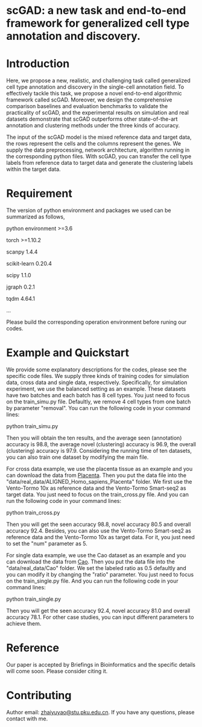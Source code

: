 # scGAD: a new task and end-to-end framework for generalized cell type annotation and discovery.
# Introduction
Here, we propose a new, realistic, and challenging task called generalized cell type annotation and discovery in the single-cell annotation field. To effectively tackle this task, we propose a novel end-to-end algorithmic framework called scGAD. Moreover, we design the comprehensive comparison baselines and evaluation benchmarks to validate the practicality of scGAD, and the experimental results on simulation and real datasets demonstrate that scGAD outperforms other state-of-the-art annotation and clustering methods under the three kinds of accuracy. 

The input of the scGAD model is the mixed reference data and target data, the rows represent the cells and the columns represent the genes. We supply the data preprocessing, network architecture, algorithm running in the corresponding python files. With scGAD, you can transfer the cell type labels from reference data to target data and generate the clustering labels within the target data. 
# Requirement
The version of python environment and packages we used can be summarized as follows,

python environment >=3.6

torch >=1.10.2

scanpy 1.4.4

scikit-learn 0.20.4

scipy 1.1.0

jgraph 0.2.1

tqdm 4.64.1

...

Please build the corresponding operation environment before runing our codes.
# Example and Quickstart
We provide some explanatory descriptions for the codes, please see the specific code files. We supply three kinds of training codes for simulation data, cross data and single data, respectively. Specifically, for simulation experiment, we use the balanced setting as an example. These datasets have two batches and each batch has 8 cell types. You just need to focus on the train_simu.py file. Defaultly, we remove 4 cell types from one batch by parameter "removal". You can run the following code in your command lines:

python train_simu.py

Then you will obtain the ten results, and the average seen (annotation) accuracy is 98.8, the average novel (clustering) accuracy is 96.9, the overall (clustering) accuracy is 97.9. Considering the running time of ten datasets, you can also train one dataset by modifying the main file. 

For cross data example, we use the placenta tissue as an example and you can download the data from <a href="https://cblast.gao-lab.org/ALIGNED_Homo_sapiens_Placenta/ALIGNED_Homo_sapiens_Placenta.h5">Placenta</a>. Then you put the data file into the "data/real_data/ALIGNED_Homo_sapiens_Placenta" folder. We first use the Vento-Tormo 10x as reference data and the Vento-Tormo Smart-seq2 as target data. You just need to focus on the train_cross.py file. And you can run the following code in your command lines:

python train_cross.py

Then you will get the seen accuracy 98.8, novel accuracy 80.5 and overall accuracy 92.4. Besides, you can also use the Vento-Tormo Smart-seq2 as reference data and the Vento-Tormo 10x as target data. For it, you just need to set the "num" parameter as 5. 

For single data example, we use the Cao dataset as an example and you can download the data from <a href="https://cblast.gao-lab.org/Cao/Cao.h5">Cao</a>. Then you put the data file into the "data/real_data/Cao" folder. We set the labeled ratio as 0.5 defaultly and you can modify it by changing the "ratio" parameter. You just need to focus on the train_single.py file. And you can run the following code in your command lines:

python train_single.py

Then you will get the seen accuracy 92.4, novel accuracy 81.0 and overall accuracy 78.1. For other case studies, you can input different parameters to achieve them.

# Reference
Our paper is accepted by Briefings in Bioinformatics and the specific details will come soon. Please consider citing it.
# Contributing
Author email: zhaiyuyao@stu.pku.edu.cn. If you have any questions, please contact with me. 
